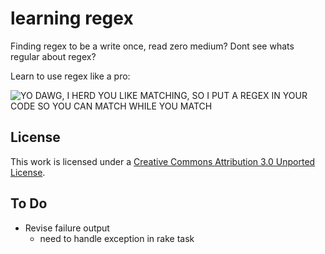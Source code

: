 learning regex
==============

Finding regex to be a write once, read zero medium? Dont see whats regular about regex? 

Learn to use regex like a pro:

  ![YO DAWG, I HERD YOU LIKE MATCHING, SO I PUT A REGEX IN YOUR CODE SO YOU CAN MATCH WHILE YOU MATCH](https://github.com/mattdunn/learning-regex/raw/master/lib/xzibit-regex-meme.jpg)

License
-------

This work is licensed under a <a rel="license" href="http://creativecommons.org/licenses/by/3.0/">Creative Commons Attribution 3.0 Unported License</a>.

To Do
-----
  * Revise failure output
    * need to handle exception in rake task 